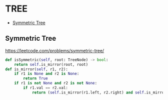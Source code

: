# TREE

+ [Symmetric Tree](#symmetric-tree)
<!---->
## Symmetric Tree

https://leetcode.com/problems/symmetric-tree/

```python
def isSymmetric(self, root: TreeNode) -> bool:
    return self.is_mirror(root, root)
def is_mirror(self, r1, r2):
    if r1 is None and r2 is None:
        return True
    if r1 is not None and r2 is not None:
        if r1.val == r2.val:
            return (self.is_mirror(r1.left, r2.right) and self.is_mirror(r1.right, r2.left))
```

